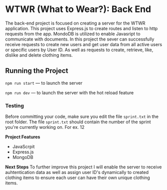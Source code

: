# WTWR (What to Wear?): Back End

The back-end project is focused on creating a server for the WTWR application. This project uses Express.js to create routes and listen to http requests from the app. MondoDB is utilized to enable Javasript to communicate with documents. In this project the sever can successfully receive requests to create new users and get user data from all active users or specific users by User ID. As well as requests to create, retrieve, like, dislike and delete clothing items.

## Running the Project

`npm run start` — to launch the server

`npm run dev` — to launch the server with the hot reload feature

### Testing

Before committing your code, make sure you edit the file `sprint.txt` in the root folder. The file `sprint.txt` should contain the number of the sprint you're currently working on. For ex. 12

**Project Features**

- JavaScrpit
- Express.js
- MongoDB

**Next Steps**
To further improve this project I will enable the server to receive auhtentication data as well as assign user ID's dynamically to created clothing items to ensure each user can have their own unique clothing items.
